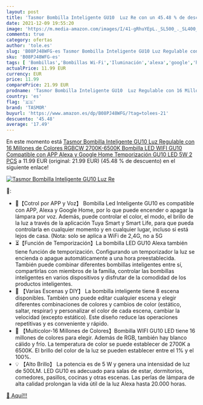 ```yaml
---
layout: post
title: 'Tasmor Bombilla Inteligente GU10  Luz Re con un 45.48 % de descuento'
date: 2021-12-09 19:55:20
image: 'https://m.media-amazon.com/images/I/41-gRhuYEpL._SL500_._SL400_.jpg'
comments: true
category: ofertas
author: 'tole.es'
slug: 'B08PJ48WFG-es Tasmor Bombilla Inteligente GU10 Luz Regulable con 16...'
sku: 'B08PJ48WFG-es'
tags: [ 'Bombillas','Bombillas Wi-Fi','Iluminación','alexa','google','home','tasmor', ]
actualPrice: 11.99 EUR
currency: EUR
price: 11.99
comparePrice: 21.99 EUR
prodname: 'Tasmor Bombilla Inteligente GU10  Luz Regulable con 16 Millones de Colores  RGBCW  2700K-6500K    Bombilla LED WIFI GU10 Compatible con APP  Alexa y Google Home  Temporización  GU10 LED 5W  2 PCS'
country: 'es'
flag: '🇪🇸'
brand: 'TASMOR'
buyurl: 'https://www.amazon.es/dp/B08PJ48WFG/?tag=tolees-21'
descuento: '45.48'
average: '17.49'
---
```


En este momento está [Tasmor Bombilla Inteligente GU10  Luz Regulable con 16 Millones de Colores  RGBCW  2700K-6500K    Bombilla LED WIFI GU10 Compatible con APP  Alexa y Google Home  Temporización  GU10 LED 5W  2 PCS](https://www.amazon.es/dp/B08PJ48WFG/?tag=tolees-21) a 11.99 EUR (original: 21.99 EUR) (45.48 %  de descuento) en el siguiente enlace!

[![Tasmor Bombilla Inteligente GU10  Luz Re](https://m.media-amazon.com/images/I/41-gRhuYEpL._SL500_._SL400_.jpg)](https://www.amazon.es/dp/B08PJ48WFG/?tag=tolees-21)

🔎:

- 📱【Cotrol por APP y Voz】 Bombilla Led Inteligente GU10 es compatible con APP, Alexa y Google Home, por lo que puede encender o apagar la lámpara por voz. Además, puede controlar el color, el modo, el brillo de la luz a través de la aplicación Tuya Smart y Smart Life, para que pueda controlarla en cualquier momento y en cualquier lugar, incluso si está lejos de casa. (Nota: solo se aplica a WiFi de 2,4G, no a 5G
- ⏳【Función de Temporización】La bombilla LED GU10 Alexa también tiene función de temporización. Configurando un temporizador la luz se encienda o apague automáticamente a una hora preestablecida. También puede combinar diferentes bombillas inteligentes entre sí, compartirlas con miembros de la familia, controlar las bombillas inteligentes en varios dispositivos y disfrutar de la comodidad de los productos inteligentes.
- 📱 【Varias Escenas y DIY】 La bombilla inteligente tiene 8 escena disponibles. También uno puede editar cualquier escena y elegir diferentes combinaciones de colores y cambios de color (estático, saltar, respirar) y personalizar el color de cada escena, cambiar la velocidad (excepto estático). Este diseño reduce las operaciones repetitivas y es conveniente y rápido.
- 🎨 【Muiticolor-16 Millones de Colores】Bombilla WIFI GU10 LED tiene 16 millones de colores para elegir. Además de RGB, también hay blanco cálido y frío. La temperatura de color se puede establecer de 2700K a 6500K. El brillo del color de la luz se pueden establecer entre el 1% y el 100%.
- 💡 【Alto Brillo】 La potencia es de 5 W y genera una intensidad de luz de 500LM. LED GU10 es adecuado para salas de estar, dormitorios, comedores, pasillos, cocinas y otras escenas. Las perlas de lámpara de alta calidad prolongan la vida útil de la luz Alexa hasta 20.000 horas.

[🛒 Aquí!!!](https://www.amazon.es/dp/B08PJ48WFG/?tag=tolees-21)
